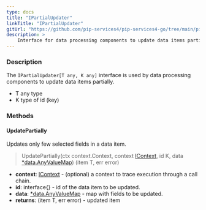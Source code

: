 ```yaml
---
type: docs
title: "IPartialUpdater"
linkTitle: "IPartialUpdater"
gitUrl: "https://github.com/pip-services4/pip-services4-go/tree/main/pip-services4-persistence-go"
description: >
    Interface for data processing components to update data items partially.
---
```


### Description

The `IPartialUpdater[T any, K any]` interface is used by data processing components to update data items partially.

- T any type
- K type of id (key)

### Methods

#### UpdatePartially
Updates only few selected fields in a data item.

> UpdatePartially(ctx context.Context, context [IContext](../../../components/context/icontext), id K, data [*data.AnyValueMap](../../../commons/data/any_value_map)) (item T, err error)

- **context**: [IContext](../../../components/context/icontext) - (optional) a context to trace execution through a call chain.
- **id**: interface{} - id of the data item to be updated.
- **data**: [*data.AnyValueMap](../../../commons/data/any_value_map) - map with fields to be updated.
- **returns**: (item T, err error) - updated item

